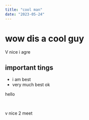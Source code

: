 ```yaml
---
title: "cool man"
date: "2023-05-24"
---
```


# wow dis a cool guy

V nice i agre

## important tings

- i am best
- very much best ok

hello

<br>

v nice 2 meet
